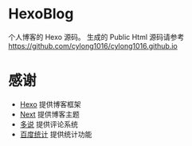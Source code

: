 # HexoBlog
个人博客的 Hexo 源码。
生成的 Public Html 源码请参考 <https://github.com/cylong1016/cylong1016.github.io>

# 感谢
*   [Hexo][] 提供博客框架
*   [Next][] 提供博客主题
*   [多说][] 提供评论系统
*   [百度统计][] 提供统计功能

[Hexo]: https://hexo.io/zh-cn/ "Hexo"
[Next]: http://theme-next.iissnan.com/ "Next"
[多说]: http://duoshuo.com/ "多说"
[百度统计]: http://tongji.baidu.com/ "百度统计"
